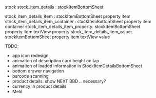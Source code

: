 


stock
stock_item_details : stockItemBottomSheet

stock_item_details_item : stockItemBottomSheet property item
stock_item_details_item_container : stockItemBottomSheet property item container
stock_item_details_item_property: stockItemBottomSheet property item textView property
stock_item_details_item_value: stockItemBottomSheet property item textView value

TODO:
- app icon redesign
- animation of description card height on tap
- animation of loaded information in StockItemDetailsBottomSheet
- bottom drawer navigation
- barcode scanning
- product details: show NEXT BBD .. necessary?
- currency in product details
- Mehl